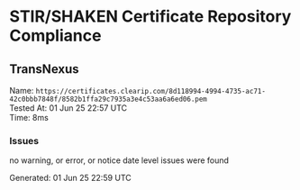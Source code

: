 # STIR/SHAKEN Certificate Repository Compliance

## TransNexus

Name: `https://certificates.clearip.com/8d118994-4994-4735-ac71-42c0bbb7848f/8582b1ffa29c7935a3e4c53aa6a6ed06.pem`\
Tested At: 01 Jun 25 22:57 UTC\
Time: 8ms

### Issues

no warning, or error, or notice date level issues were found

Generated: 01 Jun 25 22:59 UTC